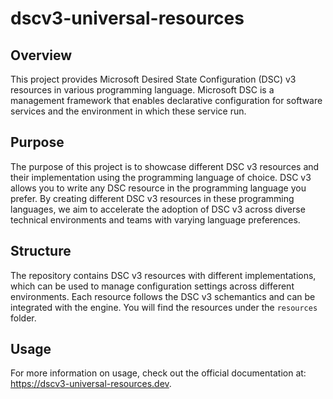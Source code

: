 # dscv3-universal-resources

## Overview

This project provides Microsoft Desired State Configuration (DSC) v3 resources in various programming language. Microsoft DSC is a management framework that enables declarative configuration for software services and the environment in which these service run.

## Purpose

The purpose of this project is to showcase different DSC v3 resources and their implementation using the programming language of choice. DSC v3 allows you to write any DSC resource in the programming language you prefer. By creating different DSC v3 resources in these programming languages, we aim to accelerate the adoption of DSC v3 across diverse technical environments and teams with varying language preferences.

## Structure

The repository contains DSC v3 resources with different implementations, which can be used to manage configuration settings across different environments. Each resource follows the DSC v3 schemantics and can be integrated with the engine. You will find the resources under the `resources` folder.

## Usage

For more information on usage, check out the official documentation at: <https://dscv3-universal-resources.dev>.
